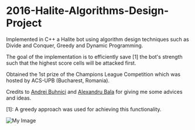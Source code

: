 # 2016-Halite-Algorithms-Design-Project
Implemented in C++ a Halite bot using algorithm design techniques such as Divide and Conquer, Greedy and Dynamic Programming.

The goal of the implementation is to efficiently save [1] the bot's strength such that the highest score cells will be attacked first.

Obtained the 1st prize of the Champions League Competition which was hosted by ACS-UPB (Bucharest, Romania).

Credits to [Andrei Buhnici](https://github.com/AndreiBuhnici) and [Alexandru Bala](https://github.com/alex-constantin) for giving me some advices and ideas.

[1]: A greedy approach was used for achieving this functionality.

![My Image](Halite.png)
